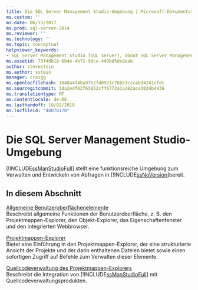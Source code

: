 ```yaml
---
title: Die SQL Server Management Studio-Umgebung | Microsoft-Dokumentation
ms.custom: ''
ms.date: 06/13/2017
ms.prod: sql-server-2014
ms.reviewer: ''
ms.technology: ''
ms.topic: conceptual
helpviewer_keywords:
- SQL Server Management Studio [SQL Server], about SQL Server Management Studio
ms.assetid: 73f4db18-6b4e-4b72-9dce-449bd5de8eab
author: stevestein
ms.author: sstein
manager: craigg
ms.openlocfilehash: 1848a4f4ba9f52fd0921c76bb3ccc4b34241cfdc
ms.sourcegitcommit: 3da2edf82763852cff6772a1a282ace3034b4936
ms.translationtype: MT
ms.contentlocale: de-DE
ms.lasthandoff: 10/02/2018
ms.locfileid: "48078170"
---
```

# <a name="the-sql-server-management-studio-environment"></a>Die SQL Server Management Studio-Umgebung
  [!INCLUDE[ssManStudioFull](../includes/ssmanstudiofull-md.md)] stellt eine funktionsreiche Umgebung zum Verwalten und Entwickeln von Abfragen in [!INCLUDE[ssNoVersion](../includes/ssnoversion-md.md)]bereit.  
  
## <a name="in-this-section"></a>In diesem Abschnitt  
 [Allgemeine Benutzeroberflächenelemente](general-user-interface-elements.md)  
 Beschreibt allgemeine Funktionen der Benutzeroberfläche, z. B. den Projektmappen-Explorer, den Objekt-Explorer, das Eigenschaftenfenster und den integrierten Webbrowser.  
  
 [Projektmappen-Explorer](solution/solution-explorer.md)  
 Bietet eine Einführung in den Projektmappen-Explorer, der eine strukturierte Ansicht der Projekte und der darin enthaltenen Dateien bietet sowie einen sofortigen Zugriff auf Befehle zum Verwalten dieser Elemente.  
  
 [Quellcodeverwaltung des Projektmappen-Explorers](../database-engine/solution-explorer-source-control.md)  
 Beschreibt die Integration von [!INCLUDE[ssManStudioFull](../includes/ssmanstudiofull-md.md)] mit Quellcodeverwaltungsprodukten.  
  
  
